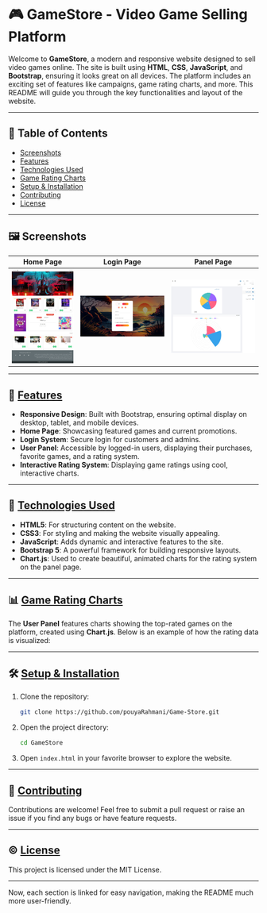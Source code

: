 # 🎮 GameStore - Video Game Selling Platform

Welcome to **GameStore**, a modern and responsive website designed to sell video games online. The site is built using **HTML**, **CSS**, **JavaScript**, and **Bootstrap**, ensuring it looks great on all devices. The platform includes an exciting set of features like campaigns, game rating charts, and more. This README will guide you through the key functionalities and layout of the website.

---

## 📜 Table of Contents

- [Screenshots](#️-screenshots)
- [Features](#-features)
- [Technologies Used](#-technologies-used)
- [Game Rating Charts](#-game-rating-charts)
- [Setup & Installation](#️-setup--installation)
- [Contributing](#-contributing)
- [License](#️-license)

---

## 🖼️ Screenshots

| Home Page | Login Page | Panel Page |
| --------- | ---------- | ---------- |
| ![Home Screenshot](/images/home.jpg) | ![Login Screenshot](/images/login.png) | ![Panel Screenshot](/images/panel.png) |

---

## 🚀 [Features](#-features)

- **Responsive Design**: Built with Bootstrap, ensuring optimal display on desktop, tablet, and mobile devices.
- **Home Page**: Showcasing featured games and current promotions.
- **Login System**: Secure login for customers and admins.
- **User Panel**: Accessible by logged-in users, displaying their purchases, favorite games, and a rating system.
- **Interactive Rating System**: Displaying game ratings using cool, interactive charts.

---

## 🎨 [Technologies Used](#-technologies-used)

- **HTML5**: For structuring content on the website.
- **CSS3**: For styling and making the website visually appealing.
- **JavaScript**: Adds dynamic and interactive features to the site.
- **Bootstrap 5**: A powerful framework for building responsive layouts.
- **Chart.js**: Used to create beautiful, animated charts for the rating system on the panel page.

---


## 📊 [Game Rating Charts](#-game-rating-charts)

The **User Panel** features charts showing the top-rated games on the platform, created using **Chart.js**. Below is an example of how the rating data is visualized:

---

## 🛠️ [Setup & Installation](#-setup--installation)

1. Clone the repository:
   ```bash
   git clone https://github.com/pouyaRahmani/Game-Store.git
   ```
2. Open the project directory:
   ```bash
   cd GameStore
   ```
3. Open `index.html` in your favorite browser to explore the website.

---

## 🤝 [Contributing](#-contributing)

Contributions are welcome! Feel free to submit a pull request or raise an issue if you find any bugs or have feature requests.

---

## ©️ [License](#️-license)

This project is licensed under the MIT License.

---

Now, each section is linked for easy navigation, making the README much more user-friendly.
